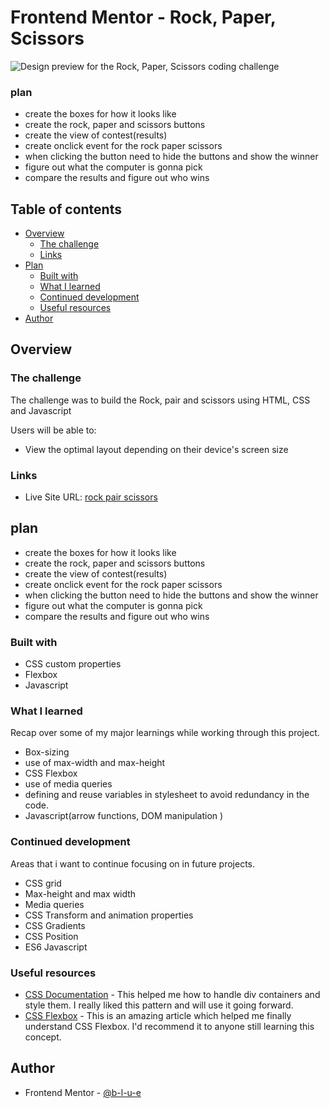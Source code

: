 # Frontend Mentor - Rock, Paper, Scissors

![Design preview for the Rock, Paper, Scissors coding challenge](./design/desktop-preview.jpg)

### plan

- create the boxes for how it looks like
- create the rock, paper and scissors buttons
- create the view of contest(results)
- create onclick event for the rock paper scissors
- when clicking the button need to hide the buttons and show the winner
- figure out what the computer is gonna pick
- compare the results and figure out who wins

## Table of contents

- [Overview](#overview)
  - [The challenge](#the-challenge)
  - [Links](#links)
- [Plan](#plan)
  - [Built with](#built-with)
  - [What I learned](#what-i-learned)
  - [Continued development](#continued-development)
  - [Useful resources](#useful-resources)
- [Author](#author)

## Overview

### The challenge

The challenge was to build the Rock, pair and scissors using HTML, CSS and Javascript

Users will be able to:

- View the optimal layout depending on their device's screen size

### Links

- Live Site URL: [rock pair scissors]()

## plan

- create the boxes for how it looks like
- create the rock, paper and scissors buttons
- create the view of contest(results)
- create onclick event for the rock paper scissors
- when clicking the button need to hide the buttons and show the winner
- figure out what the computer is gonna pick
- compare the results and figure out who wins

### Built with

- CSS custom properties
- Flexbox
- Javascript

### What I learned

Recap over some of my major learnings while working through this project.

- Box-sizing
- use of max-width and max-height
- CSS Flexbox
- use of media queries
- defining and reuse variables in stylesheet to avoid redundancy in the code.
- Javascript(arrow functions, DOM manipulation )

### Continued development

Areas that i want to continue focusing on in future projects.

- CSS grid
- Max-height and max width
- Media queries
- CSS Transform and animation properties
- CSS Gradients
- CSS Position
- ES6 Javascript

### Useful resources

- [CSS Documentation](https://www.w3schools.com/css/) - This helped me how to handle div containers and style them. I really liked this pattern and will use it going forward.
- [CSS Flexbox](https://css-tricks.com/snippets/css/a-guide-to-flexbox/) - This is an amazing article which helped me finally understand CSS Flexbox. I'd recommend it to anyone still learning this concept.

## Author

- Frontend Mentor - [@b-l-u-e](https://www.frontendmentor.io/profile/b-l-u-e)
